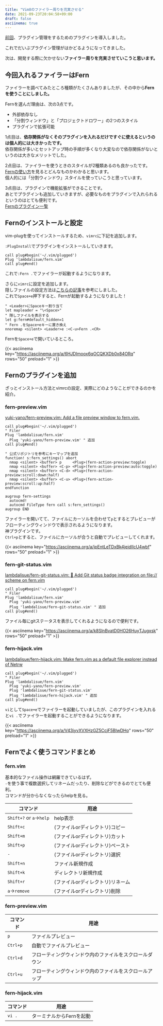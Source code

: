 ```yaml
---
title: "Vim8のファイラー周りを充実させる"
date: 2021-09-23T20:04:58+09:00
draft: false
asciinema: true
---
```


[前回](https://snyt45.com/posts/20210920/vim-plug/)、プラグイン管理をするためのプラグインを導入しました。  

これでだいぶプラグイン管理がはかどるようになってきました。  

次は、開発する際に欠かせない**ファイラー周りを充実させていこうと思います。**  

## 今回入れるファイラーはFern

ファイラーを調べてみたところ種類がたくさんありましたが、その中から**Fernを使うことにしました。**  

Fernを選んだ理由は、次の3点です。  

- 外部依存なし
- 「分割ウィンドウ」と「プロジェクトドロワー」の2つのスタイル
- プラグインで拡張可能

1点目は、**依存関係がなくそのプラグインを入れるだけですぐに使えるというのは個人的には大きかったです。**  
依存関係が多いとセットアップ時の手順が多くなり大変なので依存関係がないというのは大きなメリットでした。  

2点目は、ファイラーを使うときのスタイルが2種類あるのも良かったです。  
[Fernの使い方](https://github.com/lambdalisue/fern.vim#usage)を見るとどんなものかわかると思います。  
個人的には「分割ウィンドウ」スタイルを使っていこうと思っています。  

3点目は、プラグインで機能拡張ができることです。  
あとでプラグインも追加していきますが、必要なものをプラグインで入れられるというのはとても便利です。  
[Fernのプラグイン一覧](https://github.com/topics/fern-vim-plugin)  

## Fernのインストールと設定

vim-plugを使ってインストールするため、`vimrc`に下記を追加します。  

`:PlugInstall`でプラグインをインストールしていきます。  

```vimrc
call plug#begin('~/.vim/plugged')
Plug 'lambdalisue/fern.vim'
call plug#end()
```

これで`:Fern .`でファイラーが起動するようになります。  

さらに`vimrc`に設定を追加します。  
隠しファイルの設定方法は[こちらの記事](https://zenn.dev/purenium/articles/50facb02e93cbd)を参考にしました。  
これで`Space+e`押下すると、Fernが起動するようになりました！  

```vimrc
" <Leader>にSpaceキー割り当て
let mapleader = "\<Space>"
" 隠しファイルを表示する
let g:fern#default_hidden=1
" Fern .をSpace+eキーに置き換え
nnoremap <silent> <Leader>e :<C-u>Fern .<CR>
```

Fernを`Space+e`で開いているところ。  

{{< asciinema key="https://asciinema.org/a/6HJDlmoox6qOCQKXDb0x84ORq" rows="50" preload="1" >}}

## Fernのプラグインを追加

ざっとインストール方法とvimrcの設定、実際にどのようなことができるのかを紹介。  

### fern-preview.vim
[yuki\-yano/fern\-preview\.vim: Add a file preview window to fern\.vim\.](https://github.com/yuki-yano/fern-preview.vim)

```vimrc
call plug#begin('~/.vim/plugged')
" Filer
Plug 'lambdalisue/fern.vim'
  Plug 'yuki-yano/fern-preview.vim' " 追加
call plug#end()

" 公式リポジトリを参考にキーマップを追加
function! s:fern_settings() abort
  nmap <silent> <buffer> p     <Plug>(fern-action-preview:toggle)
  nmap <silent> <buffer> <C-p> <Plug>(fern-action-preview:auto:toggle)
  nmap <silent> <buffer> <C-d> <Plug>(fern-action-preview:scroll:down:half)
  nmap <silent> <buffer> <C-u> <Plug>(fern-action-preview:scroll:up:half)
endfunction

augroup fern-settings
  autocmd!
  autocmd FileType fern call s:fern_settings()
augroup END
```

ファイラーを開いてて、ファイルにカーソルを合わせて`p`とするとプレビューがフローティングウィンドウで表示されるようになります。  
神プラグインです。  
`Ctrl+p`とすると、ファイルにカーソルが合うと自動でプレビューしてくれます。  

{{< asciinema key="https://asciinema.org/a/jpEntLeTDxBk4jeidIIcU4wbf" rows="50" preload="1" >}}

### fern-git-status.vim
[lambdalisue/fern\-git\-status\.vim: 🌿 Add Git status badge integration on file:// scheme on fern\.vim](https://github.com/lambdalisue/fern-git-status.vim)

```vimrc
call plug#begin('~/.vim/plugged')
" Filer
Plug 'lambdalisue/fern.vim'
  Plug 'yuki-yano/fern-preview.vim'
  Plug 'lambdalisue/fern-git-status.vim' " 追加
call plug#end()
```

ファイル毎にgitステータスを表示してくれるようになるので便利です。  

{{< asciinema key="https://asciinema.org/a/k8SlnBvatD0HO26HuyTJugxsk" rows="50" preload="1" >}}

### fern-hijack.vim
[lambdalisue/fern\-hijack\.vim: Make fern\.vim as a default file explorer instead of Netrw](https://github.com/lambdalisue/fern-hijack.vim)

```vimrc
call plug#begin('~/.vim/plugged')
" Filer
Plug 'lambdalisue/fern.vim'
  Plug 'yuki-yano/fern-preview.vim'
  Plug 'lambdalisue/fern-git-status.vim'
  Plug 'lambdalisue/fern-hijack.vim' " 追加
call plug#end()
```

`vi`として`Space+e`でファイラーを起動していましたが、このプラグインを入れると`vi .`でファイラーを起動することができるようになります。  

{{< asciinema key="https://asciinema.org/a/V43iyvXVXHzGZ5CcjF5BIwDHo" rows="50" preload="1" >}}

## Fernでよく使うコマンドまとめ

### fern.vim
基本的なファイル操作は網羅できているはず。  
`-`を使う事で複数選択してリネームだったり、削除などができるのでとても便利。  
コマンドが分からなくなったらhelpを見る。  

| コマンド                | 用途                             |
| ----------------------- | -------------------------------- |
| `Shift+?` or `a`→`help` | help表示                         |
| `Shift+c`               | (ファイルorディレクトリ)コピー   |
| `Shift+m`               | (ファイルorディレクトリ)カット   |
| `Shift+p`               | (ファイルorディレクトリ)ペースト |
| `-`                     | (ファイルorディレクトリ)選択     |
| `Shift+n`               | ファイル新規作成                 |
| `Shift+k`               | ディレクトリ新規作成             |
| `Shift+r`               | (ファイルorディレクトリ)リネーム |
| `a`→`remove`            | (ファイルorディレクトリ)削除     |

### fern-preview.vim

| コマンド | 用途                                                   |
| -------- | ------------------------------------------------------ |
| `p`      | ファイルプレビュー                                     |
| `Ctrl+p` | 自動でファイルプレビュー                               |
| `Ctrl+d` | フローティングウィンドウ内のファイルをスクロールダウン |
| `Ctrl+u` | フローティングウィンドウ内のファイルをスクロールアップ |

### fern-hijack.vim

| コマンド | 用途                     |
| -------- | ------------------------ |
| `vi .`   | ターミナルからFernを起動 |
